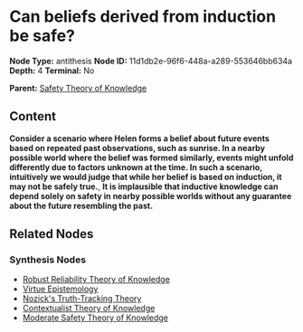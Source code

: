 # Can beliefs derived from induction be safe?

**Node Type:** antithesis
**Node ID:** 11d1db2e-96f6-448a-a289-553646bb634a
**Depth:** 4
**Terminal:** No

**Parent:** [Safety Theory of Knowledge](safety-theory-of-knowledge-synthesis-2f30e7ce-358e-4117-b81b-28bd81b1cf4b.md)

## Content

**Consider a scenario where Helen forms a belief about future events based on repeated past observations, such as sunrise. In a nearby possible world where the belief was formed similarly, events might unfold differently due to factors unknown at the time. In such a scenario, intuitively we would judge that while her belief is based on induction, it may not be safely true.**, **It is implausible that inductive knowledge can depend solely on safety in nearby possible worlds without any guarantee about the future resembling the past.**

## Related Nodes

### Synthesis Nodes

- [Robust Reliability Theory of Knowledge](robust-reliability-theory-of-knowledge-synthesis-7b046cbf-27d6-4cc0-a00a-24ed8605090e.md)
- [Virtue Epistemology](virtue-epistemology-synthesis-14fbaf7b-3f30-478a-99a5-2993d9e057dc.md)
- [Nozick's Truth-Tracking Theory](nozicks-truth-tracking-theory-synthesis-996fca35-8fe0-4fb8-8389-0a3af32d75ff.md)
- [Contextualist Theory of Knowledge](contextualist-theory-of-knowledge-synthesis-fe1276fa-6de2-4b63-8e76-bdafaaca28f4.md)
- [Moderate Safety Theory of Knowledge](moderate-safety-theory-of-knowledge-synthesis-41a0ac90-63d2-4b78-aba7-8dcbc1bee965.md)
